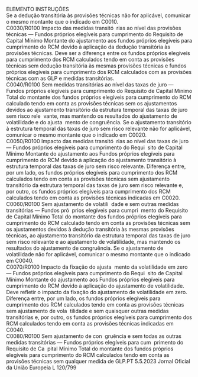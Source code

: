  
ELEMENTO  INSTRUÇÕES  
Se a dedução transitória às provisões técnicas não for aplicável, comunicar o 
mesmo montante que o indicado em C0010.  
C0030/R0100  Impacto das medidas transitó ­
rias ao nível das provisões 
técnicas — Fundos próprios 
elegíveis para cumprimento do 
Requisito de Capital Mínimo  Montante do ajustamento aos fundos próprios elegíveis para cumprimento do 
RCM devido à aplicação da dedução transitória às provisões técnicas. 
Deve ser a diferença entre os fundos próprios elegíveis para cumprimento dos 
RCM calculados tendo em conta as provisões técnicas sem dedução transitória às 
mesmas provisões técnicas e fundos próprios elegíveis para cumprimento dos 
RCM calculados com as provisões técnicas com as GLP e medidas transitórias.  
C0040/R0100  Sem medidas transitórias ao 
nível das taxas de juro — 
Fundos próprios elegíveis para 
cumprimento do Requisito de 
Capital Mínimo  Total do montante dos fundos próprios elegíveis para cumprimento do RCM 
calculado tendo em conta as provisões técnicas sem os ajustamentos devidos ao 
ajustamento transitório da estrutura temporal das taxas de juro sem risco rele ­
vante, mas mantendo os resultados do ajustamento de volatilidade e do ajusta ­
mento de congruência. 
Se o ajustamento transitório à estrutura temporal das taxas de juro sem risco 
relevante não for aplicável, comunicar o mesmo montante que o indicado em 
C0020.  
C0050/R0100  Impacto das medidas transitó ­
rias ao nível das taxas de juro 
— Fundos próprios elegíveis 
para cumprimento do Requi ­
sito de Capital Mínimo  Montante do ajustamento aos Fundos próprios elegíveis para cumprimento do 
RCM devido à aplicação do ajustamento transitório à estrutura temporal das taxas 
de juro sem risco relevante. 
Diferença entre, por um lado, os fundos próprios elegíveis para cumprimento dos 
RCM calculados tendo em conta as provisões técnicas sem ajustamento transitório 
da estrutura temporal das taxas de juro sem risco relevante e, por outro, os fundos 
próprios elegíveis para cumprimento dos RCM calculados tendo em conta as 
provisões técnicas indicadas em C0020.  
C0060/R0100  Sem ajustamento de volatili ­
dade e sem outras medidas 
transitórias — Fundos pró ­
prios elegíveis para cumpri ­
mento do Requisito de Capital 
Mínimo  Total do montante dos fundos próprios elegíveis para cumprimento do RCM 
calculado tendo em conta as provisões técnicas sem os ajustamentos devidos à 
dedução transitória às mesmas provisões técnicas, ao ajustamento transitório da 
estrutura temporal das taxas de juro sem risco relevante e ao ajustamento de 
volatilidade, mas mantendo os resultados do ajustamento de congruência. 
Se o ajustamento de volatilidade não for aplicável, comunicar o mesmo montante 
que o indicado em C0040.  
C0070/R0100  Impacto da fixação do ajusta ­
mento da volatilidade em zero 
— Fundos próprios elegíveis 
para cumprimento do Requi ­
sito de Capital Mínimo  Montante do ajustamento aos Fundos próprios elegíveis para cumprimento do 
RCM devido à aplicação do ajustamento de volatilidade. Deve refletir o impacto da 
fixação do ajustamento de volatilidade em zero. 
Diferença entre, por um lado, os fundos próprios elegíveis para cumprimento dos 
RCM calculados tendo em conta as provisões técnicas sem ajustamento de vola ­
tilidade e sem quaisquer outras medidas transitórias e, por outro, os fundos 
próprios elegíveis para cumprimento dos RCM calculados tendo em conta as 
provisões técnicas indicadas em C0040.  
C0080/R0100  Sem ajustamento de con ­
gruência e sem todas as outras 
medidas transitórias — Fundos 
próprios elegíveis para cum ­
primento do Requisito de Ca ­
pital Mínimo  Total do montante dos fundos próprios elegíveis para cumprimento do RCM 
calculados tendo em conta as provisões técnicas sem qualquer medida de GLP.PT  5.5.2023 Jornal Oficial da União Europeia L 120/799